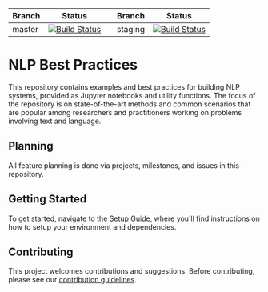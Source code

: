 
| Branch | Status                                                                                                                                                                                                      |     | Branch  | Status                                                                                                                                                                                                         |
| ------ | ----------------------------------------------------------------------------------------------------------------------------------------------------------------------------------------------------------- | --- | ------- | -------------------------------------------------------------------------------------------------------------------------------------------------------------------------------------------------------------- |
| master | [![Build Status](https://dev.azure.com/best-practices/nlp/_apis/build/status/unit-test-master?branchName=master)](https://dev.azure.com/best-practices/nlp/_build/latest?definitionId=22&branchName=master) |     | staging | [![Build Status](https://dev.azure.com/best-practices/nlp/_apis/build/status/unit-test-staging?branchName=staging)](https://dev.azure.com/best-practices/nlp/_build/latest?definitionId=21&branchName=staging) |

# NLP Best Practices

This repository contains examples and best practices for building NLP systems, provided as Jupyter notebooks and utility functions. The focus of the repository is on state-of-the-art methods and common scenarios that are popular among researchers and practitioners working on problems involving text and language.

## Planning
All feature planning is done via projects, milestones, and issues in this repository.

## Getting Started
To get started, navigate to the [Setup Guide](SETUP.md), where you'll find instructions on how to setup your environment and dependencies.

## Contributing
This project welcomes contributions and suggestions. Before contributing, please see our [contribution guidelines](CONTRIBUTING.md).
